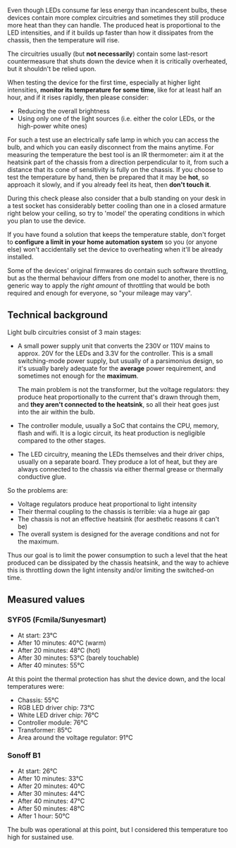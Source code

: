 Even though LEDs consume far less energy than incandescent bulbs, these devices contain more complex circuitries and sometimes they still produce more heat than they can handle.
The produced heat is proportional to the LED intensities, and if it builds up faster than how it dissipates from the chassis, then the temperature will rise.

The circuitries usually (but **not necessarily**) contain some last-resort countermeasure that shuts down the device when it is critically overheated, but it shouldn't be relied upon.

When testing the device for the first time, especially at higher light intensities, **monitor its temperature for some time**, like for at least half an hour, and if it rises rapidly, then please consider:

- Reducing the overall brightness
- Using only one of the light sources (i.e. either the color LEDs, or the high-power white ones)

For such a test use an electrically safe lamp in which you can access the bulb, and which you can easily disconnect from the mains anytime. For measuring the temperature the best tool is an IR thermometer: aim it at the heatsink part of the chassis from a direction perpendicular to it, from such a distance that its cone of sensitivity is fully on the chassis. If you choose to test the temperature by hand, then be prepared that it may be **hot**, so approach it slowly, and if you already feel its heat, then **don't touch it**.

During this check please also consider that a bulb standing on your desk in a test socket has considerably better cooling than one in a closed armature right below your ceiling, so try to 'model' the operating conditions in which you plan to use the device.

If you have found a solution that keeps the temperature stable, don't forget to **configure a limit in your home automation system** so you (or anyone else) won't accidentally set the device to overheating when it'll be already installed.

Some of the devices' original firmwares do contain such software throttling, but as the thermal behaviour differs from one model to another, there is no generic way to apply the *right amount* of throttling that would be both required and enough for everyone, so "your mileage may vary".


## Technical background

Light bulb circuitries consist of 3 main stages:

- A small power supply unit that converts the 230V or 110V mains to approx. 20V for the LEDs and 3.3V for the controller.
   This is a small switching-mode power supply, but usually of a parsimonius design, so it's usually barely adequate for the **average** power requirement, and sometimes not enough for the **maximum**.

   The main problem is not the transformer, but the voltage regulators: they produce heat proportionally to the current that's drawn through them, and **they aren't connected to the heatsink**, so all their heat goes just into the air within the bulb.

- The controller module, usually a SoC that contains the CPU, memory, flash and wifi.
   It is a logic circuit, its heat production is negligible compared to the other stages.

- The LED circuitry, meaning the LEDs themselves and their driver chips, usually on a separate board.
   They produce a lot of heat, but they are always connected to the chassis via either thermal grease or thermally conductive glue.

So the problems are:
- Voltage regulators produce heat proportional to light intensity
- Their thermal coupling to the chassis is terrible: via a huge air gap
- The chassis is not an effective heatsink (for aesthetic reasons it can't be)
- The overall system is designed for the average conditions and not for the maximum.

Thus our goal is to limit the power consumption to such a level that the heat produced can be dissipated by the chassis heatsink, and the way to achieve this is throttling down the light intensity and/or limiting the switched-on time.

## Measured values

### SYF05 (Fcmila/Sunyesmart)

- At start: 23°C
- After 10 minutes: 40°C (warm)
- After 20 minutes: 48°C (hot)
- After 30 minutes: 53°C (barely touchable)
- After 40 minutes: 55°C

At this point the thermal protection has shut the device down, and the local temperatures were:
- Chassis: 55°C
- RGB LED driver chip: 73°C
- White LED driver chip: 76°C
- Controller module: 76°C
- Transformer: 85°C
- Area around the voltage regulator: 91°C


### Sonoff B1

- At start: 26°C
- After 10 minutes: 33°C
- After 20 minutes: 40°C
- After 30 minutes: 44°C
- After 40 minutes: 47°C
- After 50 minutes: 48°C
- After 1 hour: 50°C

The bulb was operational at this point, but I considered this temperature too high for sustained use.
